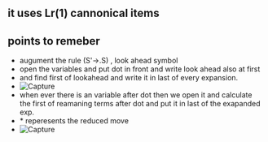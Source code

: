 ## it uses Lr(1) cannonical items
## points to remeber
- augument the rule (S'->.S) , look ahead symbol
- open the variables and put dot in front and write look ahead also at first 
- and find first of lookahead and write it in last of every expansion.
- ![Capture](https://user-images.githubusercontent.com/89020930/164879054-7285b246-d339-4523-ad8e-421eeefb6bd5.PNG)
- when ever there is an variable after dot then we open it and calculate the first of reamaning terms after dot and put it in last of the exapanded exp.
- \* reperesents the reduced move
-  ![Capture](https://user-images.githubusercontent.com/89020930/164879265-99ba9031-9850-409b-9f7d-b7d95c98482d.PNG)
